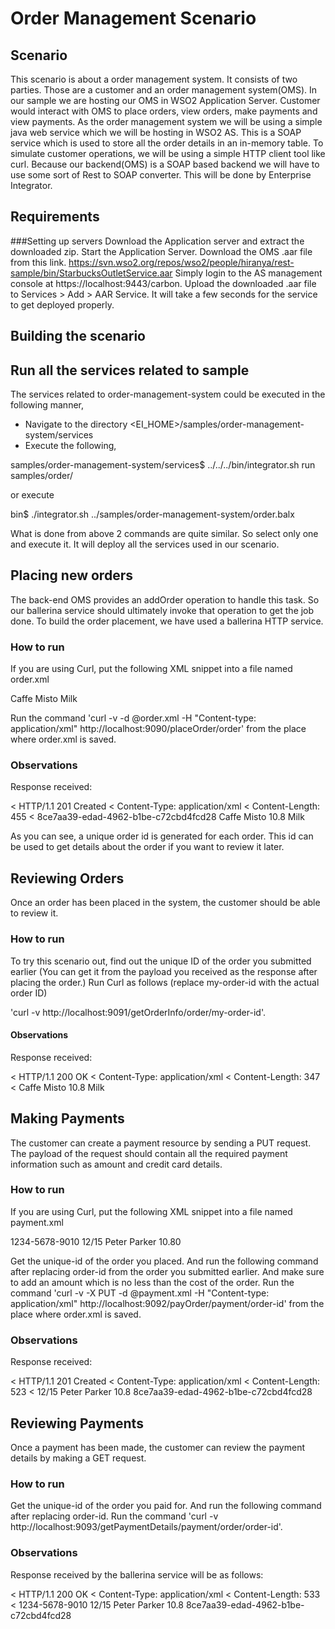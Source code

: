 # Order Management Scenario

## Scenario

This scenario is about a order management system. It consists of two parties. Those are a customer and an order management system(OMS).
In our sample we are hosting our OMS in  WSO2 Application Server. Customer would interact with OMS to place orders, view orders, make payments and view payments.
As the order management system we will be using a simple java web service which we will be hosting in WSO2 AS.
This is a SOAP service which is used to store all the order details in an in-memory table. To simulate customer operations, we will be using a simple HTTP client tool like curl.
Because our backend(OMS) is a SOAP based backend we will have to use some sort of Rest to SOAP converter. This will be done by Enterprise Integrator.

## Requirements

###Setting up servers
Download the Application server and extract the downloaded zip. Start the Application Server.
Download the OMS .aar file from this link. https://svn.wso2.org/repos/wso2/people/hiranya/rest-sample/bin/StarbucksOutletService.aar
Simply login to the AS management console at https://localhost:9443/carbon. Upload the downloaded .aar file to Services > Add > AAR Service.
It will take a few seconds for the service to get deployed properly.

## Building the scenario

## Run all the services related to sample

The services related to order-management-system could be executed in the following manner,

- Navigate to the directory <EI_HOME>/samples/order-management-system/services
- Execute the following,

samples/order-management-system/services$ ../../../bin/integrator.sh run samples/order/

or execute

bin$ ./integrator.sh ../samples/order-management-system/order.balx

What is done from above 2 commands are quite similar. So select only one and execute it. It will deploy all the services used in our scenario.

## Placing new orders

The back-end OMS provides an addOrder operation to handle this task.
So our ballerina service should ultimately invoke that operation to get the job done.
To build the order placement, we have used a ballerina HTTP service.

### How to run

If you are using Curl, put the following XML snippet into a file named order.xml

<?xml version="1.0" encoding="UTF-8"?>
<order xmlns="https://starbucks.example.org">
  <drink>Caffe Misto</drink>
  <additions>Milk</additions>
</order>

Run the command 'curl -v -d @order.xml -H "Content-type: application/xml" http://localhost:9090/placeOrder/order' from the place where order.xml is saved.

### Observations

Response received:

< HTTP/1.1 201 Created
< Content-Type: application/xml
< Content-Length: 455
<
<order xmlns="http://starbucks.example.org" xmlns:m0="http://ws.starbucks.com" xmlns:ax2438="http://ws.starbucks.com/xsd">
                  <orderId>8ce7aa39-edad-4962-b1be-c72cbd4fcd28</orderId>
                  <drink>Caffe Misto</drink>
                  <cost>10.8</cost>
                  <additions>Milk</additions>
                </order>

As you can see, a unique order id is generated for each order. This id can be used to get details about the order if you want to review it later.

## Reviewing Orders

Once an order has been placed in the system, the customer should be able to review it.

### How to run

To try this scenario out, find out the unique ID of the order you submitted earlier (You can get it from the payload you received as the response after placing the order.)
Run Curl as follows (replace my-order-id with the actual order ID)

'curl -v http://localhost:9091/getOrderInfo/order/my-order-id'.

#### Observations

Response received:

< HTTP/1.1 200 OK
< Content-Type: application/xml
< Content-Length: 347
<
<order xmlns="http://starbucks.example.org" xmlns:m0="http://ws.starbucks.com" xmlns:ax2438="http://ws.starbucks.com/xsd">
                <drink>Caffe Misto</drink>
                <cost>10.8</cost>
                <additions>Milk</additions>
               </order>

## Making Payments

The customer can create a payment resource by sending a PUT request.
The payload of the request should contain all the required payment information such as amount and credit card details.

### How to run

If you are using Curl, put the following XML snippet into a file named payment.xml

<?xml version="1.0" encoding="UTF-8"?>
<payment xmlns="https://starbucks.example.org">
  <cardNo>1234-5678-9010</cardNo>
  <expires>12/15</expires>
  <name>Peter Parker</name>
  <amount>10.80</amount>
</payment>

Get the unique-id of the order you placed. And run the following command after replacing order-id from the order you submitted earlier.
And make sure to add an amount which is no less than the cost of the order.
Run the command 'curl -v -X PUT -d @payment.xml -H "Content-type: application/xml" http://localhost:9092/payOrder/payment/order-id' from the place where order.xml is saved.

### Observations

Response received:

< HTTP/1.1 201 Created
< Content-Type: application/xml
< Content-Length: 523
<
<payment xmlns="https://starbucks.example.org/" xmlns:m0="http://ws.starbucks.com" xmlns:ax2438="http://ws.starbucks.com/xsd">
                  <cardNo></cardNo>
                  <expires>12/15</expires>
                  <name>Peter Parker</name>
                  <amount>10.8</amount>
                  <orderId>8ce7aa39-edad-4962-b1be-c72cbd4fcd28</orderId>
                 </payment>

## Reviewing Payments

Once a payment has been made, the customer can review the payment details by making a GET request.

### How to run

Get the unique-id of the order you paid for. And run the following command after replacing order-id.
Run the command 'curl -v http://localhost:9093/getPaymentDetails/payment/order/order-id'.

### Observations

Response received by the ballerina service will be as follows:

< HTTP/1.1 200 OK
< Content-Type: application/xml
< Content-Length: 533
<
<payment xmlns="https://starbucks.example.org/" xmlns:m0="http://ws.starbucks.com" xmlns:ax2438="http://ws.starbucks.com/xsd">
                  <cardNo>1234-5678-9010</cardNo>
                  <expires>12/15</expires>
                  <name>Peter Parker</name>
                  <amount>10.8</amount>
                  <orderId>8ce7aa39-edad-4962-b1be-c72cbd4fcd28</orderId>
                </payment>
